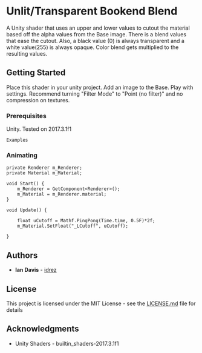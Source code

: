 # Unlit/Transparent Bookend Blend

A Unity shader that uses an upper and lower values to cutout the material based off the alpha values from the Base image. There is a blend values that ease the cutout. Also, a black value (0) is always transparent and a white value(255) is always opaque. Color blend gets multiplied to the resulting values.

## Getting Started

Place this shader in your unity project. Add an image to the Base. Play with settings. Recommend turning "Filter Mode" to "Point (no filter)" and no compression on textures.

### Prerequisites

Unity. Tested on 2017.3.1f1

```
Examples
```

### Animating

	private Renderer m_Renderer;
	private Material m_Material;

	void Start() {
		m_Renderer = GetComponent<Renderer>();
		m_Material = m_Renderer.material;
	}

	void Update() {

		float uCutoff = Mathf.PingPong(Time.time, 0.5F)*2f;
		m_Material.SetFloat("_LCutoff", uCutoff);

	}


## Authors

* **Ian Davis** - [idrez](https://github.com/idrez)


## License

This project is licensed under the MIT License - see the [LICENSE.md](LICENSE.md) file for details

## Acknowledgments

* Unity Shaders - builtin_shaders-2017.3.1f1

